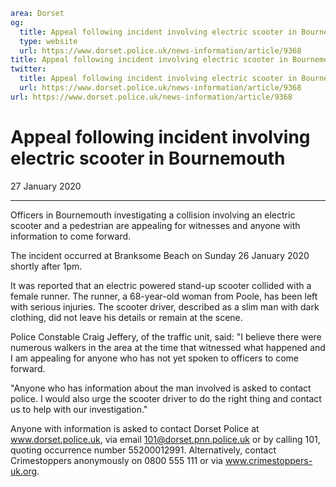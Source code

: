 ```yaml
area: Dorset
og:
  title: Appeal following incident involving electric scooter in Bournemouth
  type: website
  url: https://www.dorset.police.uk/news-information/article/9368
title: Appeal following incident involving electric scooter in Bournemouth |
twitter:
  title: Appeal following incident involving electric scooter in Bournemouth
  url: https://www.dorset.police.uk/news-information/article/9368
url: https://www.dorset.police.uk/news-information/article/9368
```

# Appeal following incident involving electric scooter in Bournemouth

27 January 2020

* * *

Officers in Bournemouth investigating a collision involving an electric scooter and a pedestrian are appealing for witnesses and anyone with information to come forward.

The incident occurred at Branksome Beach on Sunday 26 January 2020 shortly after 1pm.

It was reported that an electric powered stand-up scooter collided with a female runner. The runner, a 68-year-old woman from Poole, has been left with serious injuries. The scooter driver, described as a slim man with dark clothing, did not leave his details or remain at the scene.

Police Constable Craig Jeffery, of the traffic unit, said: "I believe there were numerous walkers in the area at the time that witnessed what happened and I am appealing for anyone who has not yet spoken to officers to come forward.

"Anyone who has information about the man involved is asked to contact police. I would also urge the scooter driver to do the right thing and contact us to help with our investigation."

Anyone with information is asked to contact Dorset Police at www.dorset.police.uk, via email 101@dorset.pnn.police.uk or by calling 101, quoting occurrence number 55200012991. Alternatively, contact Crimestoppers anonymously on 0800 555 111 or via www.crimestoppers-uk.org.
